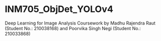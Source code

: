 # INM705_ObjDet_YOLOv4
Deep Learning for Image Analysis Coursework by Madhu Rajendra Raut (Student No.: 210038168) and Poorvika Singh Negi (Student No.: 210033868)
